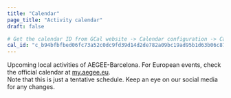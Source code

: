```yaml
---
title: "Calendar"
page_title: "Activity calendar"
draft: false

# Get the calendar ID from GCal website -> Calendar configuration -> Calendar integration -> Calendar ID. Ignore the last "@group.calendar.google.com" part
cal_id: "c_b94bfbfbed06fc73a52c0dc9fd39d14d2de782a09bc19ad95b1d63b06c87c0a5"
---
```


Upcoming local activities of AEGEE-Barcelona. For European events, check the official calendar at [my.aegee.eu](https://my.aegee.eu/calendar).
<br/>
Note that this is just a tentative schedule. Keep an eye on our social media for any changes.
